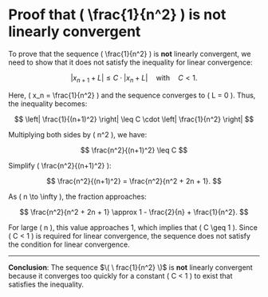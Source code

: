 # Proof that \( \frac{1}{n^2} \) is not linearly convergent

To prove that the sequence \( \frac{1}{n^2} \) is **not** linearly convergent, we need to show that it does not satisfy the inequality for linear convergence:

$$
|x_{n+1} + L| \leq C \cdot |x_n + L| \quad \text{with} \quad C < 1.
$$

Here, \( x_n = \frac{1}{n^2} \) and the sequence converges to \( L = 0 \). Thus, the inequality becomes:

$$
\left| \frac{1}{(n+1)^2} \right| \leq C \cdot \left| \frac{1}{n^2} \right|
$$

Multiplying both sides by \( n^2 \), we have:

$$
\frac{n^2}{(n+1)^2} \leq C
$$

Simplify \( \frac{n^2}{(n+1)^2} \):

$$
\frac{n^2}{(n+1)^2} = \frac{n^2}{n^2 + 2n + 1}.
$$

As \( n \to \infty \), the fraction approaches:

$$
\frac{n^2}{n^2 + 2n + 1} \approx 1 - \frac{2}{n} + \frac{1}{n^2}.
$$

For large \( n \), this value approaches 1, which implies that \( C \geq 1 \). Since \( C < 1 \) is required for linear convergence, the sequence does not satisfy the condition for linear convergence.

---

**Conclusion**: The sequence $\( \ frac{1}{n^2} \)$ is **not** linearly convergent because it converges too quickly for a constant \( C < 1 \) to exist that satisfies the inequality.
